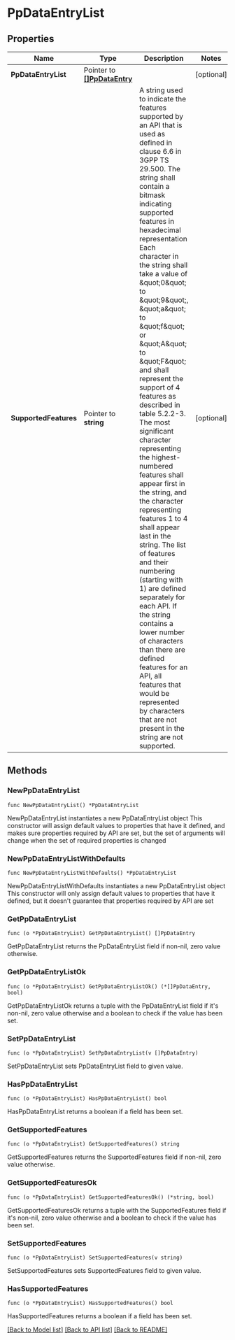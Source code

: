 # PpDataEntryList

## Properties

Name | Type | Description | Notes
------------ | ------------- | ------------- | -------------
**PpDataEntryList** | Pointer to [**[]PpDataEntry**](PpDataEntry.md) |  | [optional] 
**SupportedFeatures** | Pointer to **string** | A string used to indicate the features supported by an API that is used as defined in clause  6.6 in 3GPP TS 29.500. The string shall contain a bitmask indicating supported features in  hexadecimal representation Each character in the string shall take a value of \&quot;0\&quot; to \&quot;9\&quot;,  \&quot;a\&quot; to \&quot;f\&quot; or \&quot;A\&quot; to \&quot;F\&quot; and shall represent the support of 4 features as described in  table 5.2.2-3. The most significant character representing the highest-numbered features shall  appear first in the string, and the character representing features 1 to 4 shall appear last  in the string. The list of features and their numbering (starting with 1) are defined  separately for each API. If the string contains a lower number of characters than there are  defined features for an API, all features that would be represented by characters that are not  present in the string are not supported.  | [optional] 

## Methods

### NewPpDataEntryList

`func NewPpDataEntryList() *PpDataEntryList`

NewPpDataEntryList instantiates a new PpDataEntryList object
This constructor will assign default values to properties that have it defined,
and makes sure properties required by API are set, but the set of arguments
will change when the set of required properties is changed

### NewPpDataEntryListWithDefaults

`func NewPpDataEntryListWithDefaults() *PpDataEntryList`

NewPpDataEntryListWithDefaults instantiates a new PpDataEntryList object
This constructor will only assign default values to properties that have it defined,
but it doesn't guarantee that properties required by API are set

### GetPpDataEntryList

`func (o *PpDataEntryList) GetPpDataEntryList() []PpDataEntry`

GetPpDataEntryList returns the PpDataEntryList field if non-nil, zero value otherwise.

### GetPpDataEntryListOk

`func (o *PpDataEntryList) GetPpDataEntryListOk() (*[]PpDataEntry, bool)`

GetPpDataEntryListOk returns a tuple with the PpDataEntryList field if it's non-nil, zero value otherwise
and a boolean to check if the value has been set.

### SetPpDataEntryList

`func (o *PpDataEntryList) SetPpDataEntryList(v []PpDataEntry)`

SetPpDataEntryList sets PpDataEntryList field to given value.

### HasPpDataEntryList

`func (o *PpDataEntryList) HasPpDataEntryList() bool`

HasPpDataEntryList returns a boolean if a field has been set.

### GetSupportedFeatures

`func (o *PpDataEntryList) GetSupportedFeatures() string`

GetSupportedFeatures returns the SupportedFeatures field if non-nil, zero value otherwise.

### GetSupportedFeaturesOk

`func (o *PpDataEntryList) GetSupportedFeaturesOk() (*string, bool)`

GetSupportedFeaturesOk returns a tuple with the SupportedFeatures field if it's non-nil, zero value otherwise
and a boolean to check if the value has been set.

### SetSupportedFeatures

`func (o *PpDataEntryList) SetSupportedFeatures(v string)`

SetSupportedFeatures sets SupportedFeatures field to given value.

### HasSupportedFeatures

`func (o *PpDataEntryList) HasSupportedFeatures() bool`

HasSupportedFeatures returns a boolean if a field has been set.


[[Back to Model list]](../README.md#documentation-for-models) [[Back to API list]](../README.md#documentation-for-api-endpoints) [[Back to README]](../README.md)


